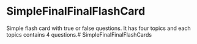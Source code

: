 # SimpleFinalFinalFlashCard
Simple flash card with true or false questions.
It has four topics and each topics contains 4 questions.# SimpleFinalFinalFlashCards
